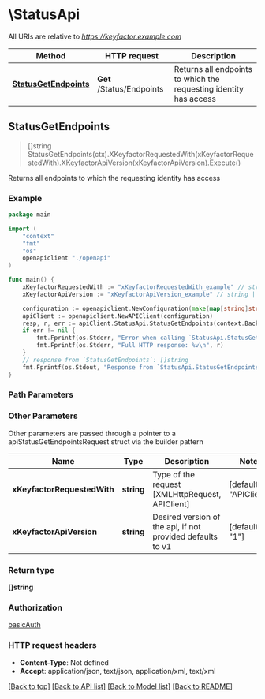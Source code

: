 # \StatusApi

All URIs are relative to *https://keyfactor.example.com*

Method | HTTP request | Description
------------- | ------------- | -------------
[**StatusGetEndpoints**](StatusApi.md#StatusGetEndpoints) | **Get** /Status/Endpoints | Returns all endpoints to which the requesting identity has access



## StatusGetEndpoints

> []string StatusGetEndpoints(ctx).XKeyfactorRequestedWith(xKeyfactorRequestedWith).XKeyfactorApiVersion(xKeyfactorApiVersion).Execute()

Returns all endpoints to which the requesting identity has access

### Example

```go
package main

import (
    "context"
    "fmt"
    "os"
    openapiclient "./openapi"
)

func main() {
    xKeyfactorRequestedWith := "xKeyfactorRequestedWith_example" // string | Type of the request [XMLHttpRequest, APIClient] (default to "APIClient")
    xKeyfactorApiVersion := "xKeyfactorApiVersion_example" // string | Desired version of the api, if not provided defaults to v1 (optional) (default to "1")

    configuration := openapiclient.NewConfiguration(make(map[string]string))
    apiClient := openapiclient.NewAPIClient(configuration)
    resp, r, err := apiClient.StatusApi.StatusGetEndpoints(context.Background()).XKeyfactorRequestedWith(xKeyfactorRequestedWith).XKeyfactorApiVersion(xKeyfactorApiVersion).Execute()
    if err != nil {
        fmt.Fprintf(os.Stderr, "Error when calling `StatusApi.StatusGetEndpoints``: %v\n", err)
        fmt.Fprintf(os.Stderr, "Full HTTP response: %v\n", r)
    }
    // response from `StatusGetEndpoints`: []string
    fmt.Fprintf(os.Stdout, "Response from `StatusApi.StatusGetEndpoints`: %v\n", resp)
}
```

### Path Parameters



### Other Parameters

Other parameters are passed through a pointer to a apiStatusGetEndpointsRequest struct via the builder pattern


Name | Type | Description  | Notes
------------- | ------------- | ------------- | -------------
 **xKeyfactorRequestedWith** | **string** | Type of the request [XMLHttpRequest, APIClient] | [default to &quot;APIClient&quot;]
 **xKeyfactorApiVersion** | **string** | Desired version of the api, if not provided defaults to v1 | [default to &quot;1&quot;]

### Return type

**[]string**

### Authorization

[basicAuth](../README.md#Configuration)

### HTTP request headers

- **Content-Type**: Not defined
- **Accept**: application/json, text/json, application/xml, text/xml

[[Back to top]](#) [[Back to API list]](../README.md#documentation-for-api-endpoints)
[[Back to Model list]](../README.md#documentation-for-models)
[[Back to README]](../README.md)

